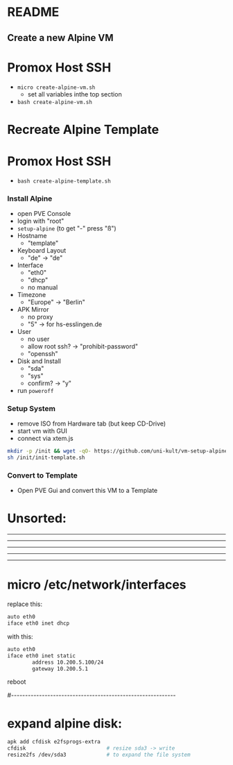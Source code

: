 # README

## Create a new Alpine VM

# Promox Host SSH
* `micro create-alpine-vm.sh`
   * set all variables inthe top section
* `bash create-alpine-vm.sh`
  

# Recreate Alpine Template

# Promox Host SSH
* `bash create-alpine-template.sh`

### Install Alpine

* open PVE Console
* login with "root"
* `setup-alpine` (to get "-" press "ß")
* Hostname
    * "template"
* Keyboard Layout
    * "de" -> "de"
* Interface
    * "eth0"
    * "dhcp"
    * no manual
* Timezone
    * "Europe" -> "Berlin"
* APK Mirror
    * no proxy
    * "5" -> for hs-esslingen.de
* User
    * no user
    * allow root ssh? -> "prohibit-password"
    * "openssh"
* Disk and Install
    * "sda"
    * "sys"
    * confirm? -> "y"
* run `poweroff`

### Setup System

* remove ISO from Hardware tab (but keep CD-Drive)
* start vm with GUI
* connect via xtem.js

```sh
mkdir -p /init && wget -qO- https://github.com/uni-kult/vm-setup-alpine/tarball/main | tar -xz --strip-components=1 -f - -C /init
sh /init/init-template.sh
```

### Convert to Template
* Open PVE Gui and convert this VM to a Template


# Unsorted:
--------------------------------
--------------------------------
--------------------------------
--------------------------------
--------------------------------



# micro /etc/network/interfaces
replace this:
```sh
auto eth0
iface eth0 inet dhcp
```

with this:
```sh
auto eth0
iface eth0 inet static
        address 10.200.5.100/24
        gateway 10.200.5.1
```
reboot



#-----------------------------------------------------------
# expand alpine disk:
```sh
apk add cfdisk e2fsprogs-extra
cfdisk                          # resize sda3 -> write
resize2fs /dev/sda3             # to expand the file system
```
